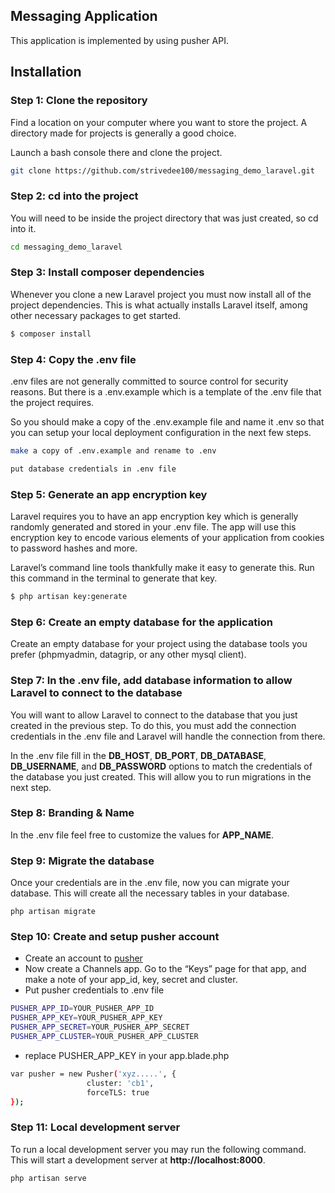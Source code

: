 ## Messaging Application

This application is implemented by using pusher API.

## Installation

### Step 1: Clone the repository
Find a location on your computer where you want to store the project. A directory made for projects is generally a good choice.

Launch a bash console there and clone the project.

```bash
git clone https://github.com/strivedee100/messaging_demo_laravel.git
```
### Step 2: cd into the project
You will need to be inside the project directory that was just created, so cd into it.
```bash
cd messaging_demo_laravel
```

### Step 3: Install composer dependencies
Whenever you clone a new Laravel project you must now install all of the project dependencies. This is what actually installs Laravel itself, among other necessary packages to get started.

```bash
$ composer install
```

### Step 4: Copy the .env file
.env files are not generally committed to source control for security reasons. But there is a .env.example which is a template of the .env file that the project requires.

So you should make a copy of the .env.example file and name it .env so that you can setup your local deployment configuration in the next few steps.

```bash
make a copy of .env.example and rename to .env

put database credentials in .env file
```
### Step 5: Generate an app encryption key
Laravel requires you to have an app encryption key which is generally randomly generated and stored in your .env file. The app will use this encryption key to encode various elements of your application from cookies to password hashes and more.

Laravel’s command line tools thankfully make it easy to generate this. Run this command in the terminal to generate that key.

```bash
$ php artisan key:generate
```

### Step 6: Create an empty database for the application
Create an empty database for your project using the database tools you prefer (phpmyadmin, datagrip, or any other mysql client).

### Step 7: In the .env file, add database information to allow Laravel to connect to the database
You will want to allow Laravel to connect to the database that you just created in the previous step. To do this, you must add the connection credentials in the .env file and Laravel will handle the connection from there.

In the .env file fill in the **DB_HOST**, **DB_PORT**, **DB_DATABASE**, **DB_USERNAME**, and **DB_PASSWORD** options to match the credentials of the database you just created. This will allow you to run migrations in the next step.

### Step 8: Branding & Name
In the .env file feel free to customize the values for **APP_NAME**.

### Step 9: Migrate the database
Once your credentials are in the .env file, now you can migrate your database. This will create all the necessary tables in your database.

`php artisan migrate`

### Step 10: Create and setup pusher account
- Create an account to [pusher](https://pusher.com/)
- Now create a Channels app. Go to the “Keys” page for that app, and make a note of your app_id, key, secret and cluster.
- Put pusher credentials to .env file
```bash
PUSHER_APP_ID=YOUR_PUSHER_APP_ID
PUSHER_APP_KEY=YOUR_PUSHER_APP_KEY
PUSHER_APP_SECRET=YOUR_PUSHER_APP_SECRET
PUSHER_APP_CLUSTER=YOUR_PUSHER_APP_CLUSTER
```
- replace PUSHER_APP_KEY in your app.blade.php
```bash
var pusher = new Pusher('xyz.....', {
                 cluster: 'cb1',
                 forceTLS: true
});
```
### Step 11: Local development server
To run a local development server you may run the following command. This will start a development server at **http://localhost:8000**.

`php artisan serve`
